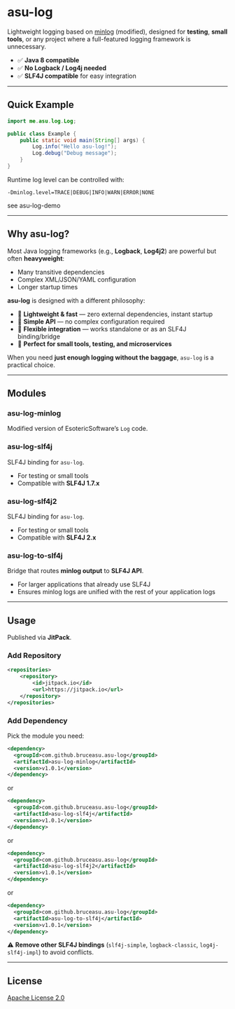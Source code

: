 # asu-log

Lightweight logging based on [minlog](https://github.com/EsotericSoftware/minlog) (modified), 
designed for **testing**, **small tools**, or any project where a full-featured logging framework is unnecessary.

* ✅ **Java 8 compatible**
* ✅ **No Logback / Log4j needed**
* ✅ **SLF4J compatible** for easy integration

---

## Quick Example

```java
import me.asu.log.Log;

public class Example {
    public static void main(String[] args) {
        Log.info("Hello asu-log!");
        Log.debug("Debug message");
    }
}
```

Runtime log level can be controlled with:

```
-Dminlog.level=TRACE|DEBUG|INFO|WARN|ERROR|NONE
```

see asu-log-demo

---

## Why asu-log?

Most Java logging frameworks (e.g., **Logback**, **Log4j2**) are powerful but often **heavyweight**:

* Many transitive dependencies
* Complex XML/JSON/YAML configuration
* Longer startup times

**asu-log** is designed with a different philosophy:

* 🚀 **Lightweight & fast** — zero external dependencies, instant startup
* 🔧 **Simple API** — no complex configuration required
* 🧩 **Flexible integration** — works standalone or as an SLF4J binding/bridge
* 🌱 **Perfect for small tools, testing, and microservices**

When you need **just enough logging without the baggage**, `asu-log` is a practical choice.

---

## Modules

### asu-log-minlog

Modified version of EsotericSoftware’s `Log` code.

### asu-log-slf4j

SLF4J binding for `asu-log`.

* For testing or small tools
* Compatible with **SLF4J 1.7.x**

### asu-log-slf4j2

SLF4J binding for `asu-log`.

* For testing or small tools
* Compatible with **SLF4J 2.x**

### asu-log-to-slf4j

Bridge that routes **minlog output** to **SLF4J API**.

* For larger applications that already use SLF4J
* Ensures minlog logs are unified with the rest of your application logs

---

## Usage

Published via **JitPack**.

### Add Repository

```xml
<repositories>
    <repository>
        <id>jitpack.io</id>
        <url>https://jitpack.io</url>
    </repository>
</repositories>
```

### Add Dependency

Pick the module you need:
```xml
<dependency>
  <groupId>com.github.bruceasu.asu-log</groupId>
  <artifactId>asu-log-minlog</artifactId>
  <version>v1.0.1</version>
</dependency>
```

or
```xml
<dependency>
  <groupId>com.github.bruceasu.asu-log</groupId>
  <artifactId>asu-log-slf4j</artifactId>
  <version>v1.0.1</version>
</dependency>
```

or

```xml
<dependency>
  <groupId>com.github.bruceasu.asu-log</groupId>
  <artifactId>asu-log-slf4j2</artifactId>
  <version>v1.0.1</version>
</dependency>
```

or

```xml
<dependency>
  <groupId>com.github.bruceasu.asu-log</groupId>
  <artifactId>asu-log-to-slf4j</artifactId>
  <version>v1.0.1</version>
</dependency>
```

⚠️ **Remove other SLF4J bindings** (`slf4j-simple`, `logback-classic`, `log4j-slf4j-impl`) to avoid conflicts.

---

## License

[Apache License 2.0](LICENSE)


